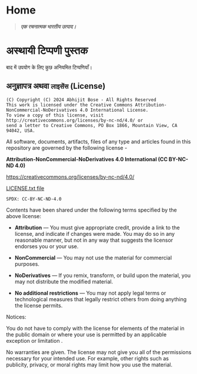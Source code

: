 # Home

> ***एक रचनात्मक भारतीय उत्पाद।***

# अस्थायी टिप्पणी पुस्तक

बाद में उपयोग के लिए कुछ अनियमित टिप्पणियाँ।

## अनुज्ञापत्र अथवा `लाइसेंस` (License)

```
(C) Copyright (C) 2024 Abhijit Bose - All Rights Reserved
This work is licensed under the Creative Commons Attribution-NonCommercial-NoDerivatives 4.0 International License.
To view a copy of this license, visit http://creativecommons.org/licenses/by-nc-nd/4.0/ or
send a letter to Creative Commons, PO Box 1866, Mountain View, CA 94042, USA.
```

All software, documents, artifacts, files of any type and articles
found in this repository are governed by the following license -

**Attribution-NonCommercial-NoDerivatives 4.0 International (CC BY-NC-ND 4.0)**

<https://creativecommons.org/licenses/by-nc-nd/4.0/>

[LICENSE.txt file](./LICENSE.txt)

`SPDX: CC-BY-NC-ND-4.0`

Contents have been shared under the following terms specified by the above license:

- **Attribution** — You must give appropriate credit, provide a link to the license, and indicate if changes were made. You may do so in any reasonable manner, but not in any way that suggests the licensor endorses you or your use.

- **NonCommercial** — You may not use the material for commercial purposes.

- **NoDerivatives** — If you remix, transform, or build upon the material, you may not distribute the modified material.

- **No additional restrictions** — You may not apply legal terms or technological measures that legally restrict others from doing anything the license permits.

Notices:

You do not have to comply with the license for elements of the material in the
public domain or where your use is permitted by an applicable exception or
limitation .

No warranties are given. The license may not give you all of the permissions
necessary for your intended use. For example, other rights such as publicity,
privacy, or moral rights may limit how you use the material.
